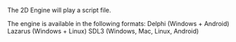 The 2D Engine will play a script file.

The engine is available in the following formats:
Delphi (Windows + Android)
Lazarus (Windows + Linux)
SDL3 (Windows, Mac, Linux, Android)